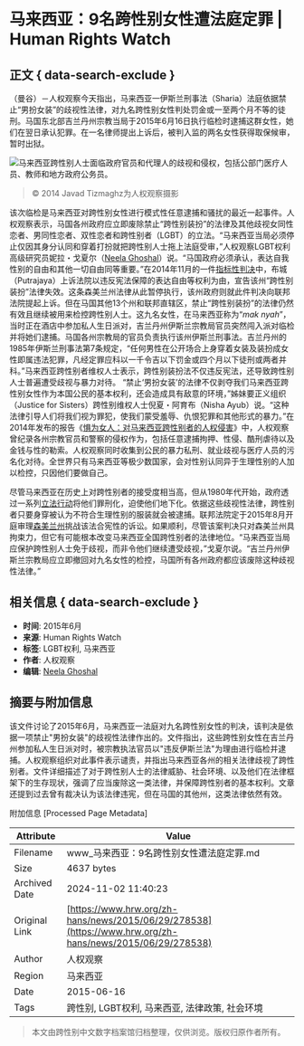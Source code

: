 # 马来西亚：9名跨性别女性遭法庭定罪 | Human Rights Watch

## 正文 { data-search-exclude }


（曼谷）－人权观察今天指出，马来西亚一伊斯兰刑事法（Sharia）法庭依据禁止“男扮女装”的歧视性法律，对九名跨性别女性判处罚金或一至两个月不等的徒刑。马国东北部吉兰丹州宗教当局于2015年6月16日执行临检时逮捕这群女性，她们在翌日承认犯罪。在一名律师提出上诉后，被判入监的两名女性获得取保候审，暂时出狱。

![马来西亚跨性别人士面临政府官员和代理人的歧视和侵权，包括公部门医疗人员、教师和地方政府公务员。](https://www.hrw.org/sites/default/files/styles/embed_xxl/public/media/images/photographs/2014LGBT_Malaysia_Trans.jpg?itok=g3nwyL20)
> © 2014 Javad Tizmaghz为人权观察摄影

该次临检是马来西亚对跨性别女性进行模式性任意逮捕和骚扰的最近一起事件。人权观察表示，马国各州政府应立即废除禁止“跨性别装扮”的法律及其他歧视女同性恋者、男同性恋者、双性恋者和跨性别者（LGBT）的立法。“马来西亚当局必须停止仅因其身分认同和穿着打扮就把跨性别人士拖上法庭受审，”人权观察LGBT权利高级研究员妮拉・戈夏尔（[Neela Ghoshal](https://www.hrw.org/bios/neela-ghoshal)）说。“马国政府必须承认，表达自我性别的自由和其他一切自由同等重要。”在2014年11月的一件[指标性判决](https://www.hrw.org/news/2014/11/07/malaysia-court-victory-transgender-rights)中，布城（Putrajaya）上诉法院以违反宪法保障的表达自由等权利为由，宣告该州“跨性别装扮”法律失效。这条森美兰州法律从此暂停执行，该州政府则就此件判决向联邦法院提起上诉。但在马国其他13个州和联邦直辖区，禁止“跨性别装扮”的法律仍然有效且继续被用来检控跨性别人士。这九名女性，在马来西亚称为“_mak nyah_”，当时正在酒店中参加私人生日派对，吉兰丹州伊斯兰宗教局官员突然闯入派对临检并将她们逮捕。马国各州宗教局的官员负责执行该州伊斯兰刑事法。吉兰丹州的1985年伊斯兰刑事法第7条规定，“任何男性在公开场合上身穿着女装及装扮成女性即属违法犯罪，凡经定罪应科以一千令吉以下罚金或四个月以下徒刑或两者并科。”马来西亚跨性别者维权人士表示，跨性别装扮法不仅违反宪法，还导致跨性别人士普遍遭受歧视与暴力对待。 “禁止‘男扮女装’的法律不仅剥夺我们马来西亚跨性别女性作为本国公民的基本权利，还会造成具有敌意的环境，”姊妹要正义组织（Justice for Sisters）跨性别维权人士倪夏・阿育布（Nisha Ayub）说。“这种法律引导人们将我们视为罪犯，使我们蒙受羞辱、仇恨犯罪和其他形式的暴力。”在2014年发布的报告《[惧为女人：对马来西亚跨性别者的人权侵害](https://www.hrw.org/news/2014/09/24/malaysia-transgender-people-under-threat)》中，人权观察曾纪录各州宗教官员和警察的侵权作为，包括任意逮捕拘押、性侵、酷刑虐待以及金钱与性的勒索。人权观察同时收集到公民的暴力私刑、就业歧视与医疗人员的污名化对待。全世界只有马来西亚等极少数国家，会对性别认同异于生理性别的人加以检控，只因他们要做自己。

尽管马来西亚在历史上对跨性别者的接受度相当高，但从1980年代开始，政府透过一系列[立法行动](https://www.hrw.org/node/128482/section/19)将他们罪刑化，迫使他们地下化。依据这些歧视性法律，跨性别者只要身穿被认为不符合生理性别的服装就会被逮捕。联邦法院定于2015年8月开庭审理[森美兰州](https://www.hrw.org/news/2014/11/07/malaysia-court-victory-transgender-rights)挑战该法合宪性的诉讼。如果顺利，尽管该案判决只对森美兰州具拘束力，但它有可能根本改变马来西亚全国跨性别者的法律地位。“马来西亚当局应保护跨性别人士免于歧视，而非令他们继续遭受歧视，”戈夏尔说。“吉兰丹州伊斯兰宗教局应立即撤回对九名女性的检控，马国所有各州政府都应该废除这种歧视性法律。”

## 相关信息 { data-search-exclude }

- **时间**: 2015年6月
- **来源**: Human Rights Watch
- **标签**: LGBT权利, 马来西亚
- **作者**: 人权观察
- **编辑**: [Neela Ghoshal](https://www.hrw.org/bios/neela-ghoshal) 

## 摘要与附加信息

<!-- tcd_abstract -->
该文件讨论了2015年6月，马来西亚一法庭对九名跨性别女性的判决，该判决是依据一项禁止"男扮女装"的歧视性法律作出的。文件指出，这些跨性别女性在吉兰丹州参加私人生日派对时，被宗教执法官员以"违反伊斯兰法"为理由进行临检并逮捕。人权观察组织对此事件表示谴责，并指出马来西亚各州的相关法律歧视了跨性别者。文件详细描述了对于跨性别人士的法律威胁、社会环境、以及他们在法律框架下的生存现状，强调了应当废除这一类法律，并保障跨性别者的基本权利。文章还提到过去曾有裁决认为该法律违宪，但在马国的其他州，这类法律依然有效。
<!-- tcd_abstract_end -->

附加信息 [Processed Page Metadata]

| Attribute       | Value                                  |
|-----------------|----------------------------------------|
| Filename        | www_马来西亚：9名跨性别女性遭法庭定罪.md                             |
| Size            | 4637 bytes                           |
| Archived Date   | 2024-11-02 11:40:23                             |
| Original Link   | [https://www.hrw.org/zh-hans/news/2015/06/29/278538](https://www.hrw.org/zh-hans/news/2015/06/29/278538)                       |
| Author          | 人权观察                               |
| Region          | 马来西亚                               |
| Date            | 2015-06-16                                 |
| Tags            | 跨性别, LGBT权利, 马来西亚, 法律政策, 社会环境                                 |
>
> 本文由跨性别中文数字档案馆归档整理，仅供浏览。版权归原作者所有。
>